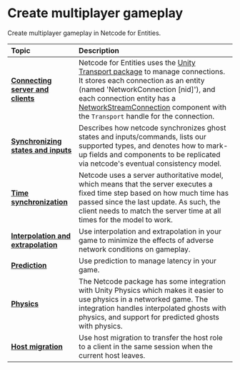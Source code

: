 # Create multiplayer gameplay

Create multiplayer gameplay in Netcode for Entities.

| **Topic**                       | **Description**                  |
| :------------------------------ | :------------------------------- |
| **[Connecting server and clients](network-connection.md)** | Netcode for Entities uses the [Unity Transport package](https://docs.unity3d.com/Packages/com.unity.transport@latest) to manage connections. It stores each connection as an entity (named 'NetworkConnection [nid]'), and each connection entity has a [NetworkStreamConnection](https://docs.unity3d.com/Packages/com.unity.netcode@latest/index.html?subfolder=/api/Unity.NetCode.NetworkStreamConnection.html) component with the `Transport` handle for the connection. |
| **[Synchronizing states and inputs](synchronization.md)** | Describes how netcode synchronizes ghost states and inputs/commands, lists our supported types, and denotes how to mark-up fields and components to be replicated via netcode's eventual consistency model. |
| **[Time synchronization](time-synchronization.md)**| Netcode uses a server authoritative model, which means that the server executes a fixed time step based on how much time has passed since the last update. As such, the client needs to match the server time at all times for the model to work. |
| **[Interpolation and extrapolation](interpolation.md)**| Use interpolation and extrapolation in your game to minimize the effects of adverse network conditions on gameplay. |
| **[Prediction](prediction.md)**| Use prediction to manage latency in your game. |
| **[Physics](physics.md)**| The Netcode package has some integration with Unity Physics which makes it easier to use physics in a networked game. The integration handles interpolated ghosts with physics, and support for predicted ghosts with physics. |
| **[Host migration](host-migration/host-migration.md)** | Use host migration to transfer the host role to a client in the same session when the current host leaves. |
